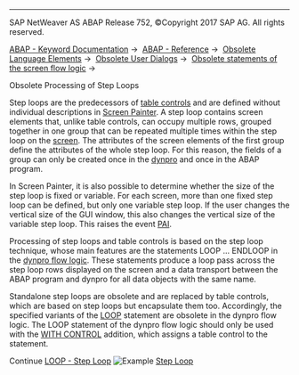   

* * *

SAP NetWeaver AS ABAP Release 752, ©Copyright 2017 SAP AG. All rights reserved.

[ABAP - Keyword Documentation](javascript:call_link\('abenabap.htm'\)) →  [ABAP - Reference](javascript:call_link\('abenabap_reference.htm'\)) →  [Obsolete Language Elements](javascript:call_link\('abenabap_obsolete.htm'\)) →  [Obsolete User Dialogs](javascript:call_link\('abengui_obsolete.htm'\)) →  [Obsolete statements of the screen flow logic](javascript:call_link\('abendynpro_obsolet.htm'\)) → 

Obsolete Processing of Step Loops

Step loops are the predecessors of [table controls](javascript:call_link\('abentable_control_glosry.htm'\) "Glossary Entry") and are defined without individual descriptions in [Screen Painter](javascript:call_link\('abenscreen_painter_glosry.htm'\) "Glossary Entry"). A step loop contains screen elements that, unlike table controls, can occupy multiple rows, grouped together in one group that can be repeated multiple times within the step loop on the [screen](javascript:call_link\('abenscreen_glosry.htm'\) "Glossary Entry"). The attributes of the screen elements of the first group define the attributes of the whole step loop. For this reason, the fields of a group can only be created once in the [dynpro](javascript:call_link\('abendynpro_glosry.htm'\) "Glossary Entry") and once in the ABAP program.

In Screen Painter, it is also possible to determine whether the size of the step loop is fixed or variable. For each screen, more than one fixed step loop can be defined, but only one variable step loop. If the user changes the vertical size of the GUI window, this also changes the vertical size of the variable step loop. This raises the event [PAI](javascript:call_link\('abenpai_glosry.htm'\) "Glossary Entry").

Processing of step loops and table controls is based on the step loop technique, whose main features are the statements LOOP ... ENDLOOP in the [dynpro flow logic](javascript:call_link\('abendynpro_flow_logic_glosry.htm'\) "Glossary Entry"). These statements produce a loop pass across the step loop rows displayed on the screen and a data transport between the ABAP program and dynpro for all data objects with the same name.

Standalone step loops are obsolete and are replaced by table controls, which are based on step loops but encapsulate them too. Accordingly, the specified variants of the [LOOP](javascript:call_link\('dynploop_obsolete.htm'\)) statement are obsolete in the dynpro flow logic. The LOOP statement of the dynpro flow logic should only be used with the [WITH CONTROL](javascript:call_link\('dynploop.htm'\)) addition, which assigns a table control to the statement.

Continue
[LOOP - Step Loop](javascript:call_link\('dynploop_obsolete.htm'\))
![Example](exa.gif "Example") [Step Loop](javascript:call_link\('abensteploop_abexa.htm'\))